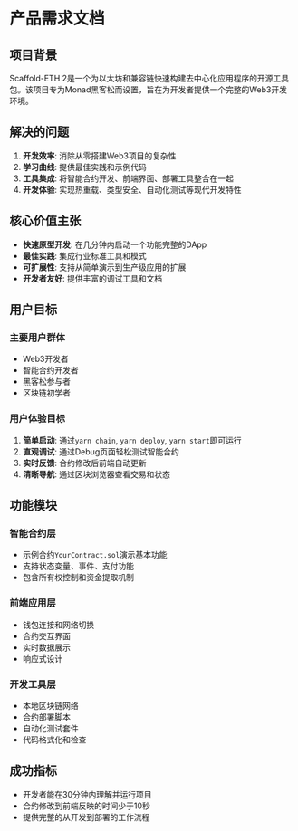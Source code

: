 # 产品需求文档

## 项目背景
Scaffold-ETH 2是一个为以太坊和兼容链快速构建去中心化应用程序的开源工具包。该项目专为Monad黑客松而设置，旨在为开发者提供一个完整的Web3开发环境。

## 解决的问题
1. **开发效率**: 消除从零搭建Web3项目的复杂性
2. **学习曲线**: 提供最佳实践和示例代码
3. **工具集成**: 将智能合约开发、前端界面、部署工具整合在一起
4. **开发体验**: 实现热重载、类型安全、自动化测试等现代开发特性

## 核心价值主张
- **快速原型开发**: 在几分钟内启动一个功能完整的DApp
- **最佳实践**: 集成行业标准工具和模式
- **可扩展性**: 支持从简单演示到生产级应用的扩展
- **开发者友好**: 提供丰富的调试工具和文档

## 用户目标
### 主要用户群体
- Web3开发者
- 智能合约开发者
- 黑客松参与者
- 区块链初学者

### 用户体验目标
1. **简单启动**: 通过`yarn chain`, `yarn deploy`, `yarn start`即可运行
2. **直观调试**: 通过Debug页面轻松测试智能合约
3. **实时反馈**: 合约修改后前端自动更新
4. **清晰导航**: 通过区块浏览器查看交易和状态

## 功能模块
### 智能合约层
- 示例合约`YourContract.sol`演示基本功能
- 支持状态变量、事件、支付功能
- 包含所有权控制和资金提取机制

### 前端应用层
- 钱包连接和网络切换
- 合约交互界面
- 实时数据展示
- 响应式设计

### 开发工具层
- 本地区块链网络
- 合约部署脚本
- 自动化测试套件
- 代码格式化和检查

## 成功指标
- 开发者能在30分钟内理解并运行项目
- 合约修改到前端反映的时间少于10秒
- 提供完整的从开发到部署的工作流程